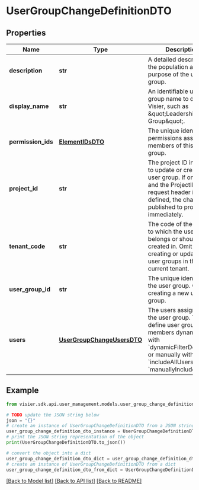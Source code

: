 # UserGroupChangeDefinitionDTO


## Properties

Name | Type | Description | Notes
------------ | ------------- | ------------- | -------------
**description** | **str** | A detailed description of the population and purpose of the user group. | [optional] 
**display_name** | **str** | An identifiable user group name to display in Visier, such as \&quot;Leadership User Group\&quot;. | [optional] 
**permission_ids** | [**ElementIDsDTO**](ElementIDsDTO.md) | The unique identifiers of permissions assigned to members of this user group. | [optional] 
**project_id** | **str** | The project ID in which to update or create the user group.  If omitted and the ProjectID request header is not defined, the change is published to production immediately. | [optional] 
**tenant_code** | **str** | The code of the tenant to which the user group belongs or should be created in.  Omit if creating or updating user groups in the current tenant. | [optional] 
**user_group_id** | **str** | The unique identifier of the user group. Omit if creating a new user group. | [optional] 
**users** | [**UserGroupChangeUsersDTO**](UserGroupChangeUsersDTO.md) | The users assigned to the user group. You can define user group members dynamically with &#x60;dynamicFilterDefinition&#x60; or manually with &#x60;includeAllUsers&#x60; or &#x60;manuallyIncludedIds&#x60;. | [optional] 

## Example

```python
from visier.sdk.api.user_management.models.user_group_change_definition_dto import UserGroupChangeDefinitionDTO

# TODO update the JSON string below
json = "{}"
# create an instance of UserGroupChangeDefinitionDTO from a JSON string
user_group_change_definition_dto_instance = UserGroupChangeDefinitionDTO.from_json(json)
# print the JSON string representation of the object
print(UserGroupChangeDefinitionDTO.to_json())

# convert the object into a dict
user_group_change_definition_dto_dict = user_group_change_definition_dto_instance.to_dict()
# create an instance of UserGroupChangeDefinitionDTO from a dict
user_group_change_definition_dto_from_dict = UserGroupChangeDefinitionDTO.from_dict(user_group_change_definition_dto_dict)
```
[[Back to Model list]](../README.md#documentation-for-models) [[Back to API list]](../README.md#documentation-for-api-endpoints) [[Back to README]](../README.md)


